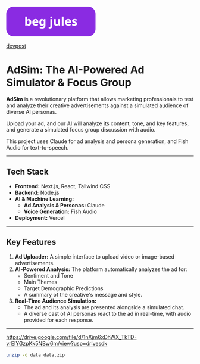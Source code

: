 [![beg jules](Docs/beg_jules.svg)](https://github.com/SheepTester-forks/calhacks-2025/issues/new?template=jules_issue_template.md)

[devpost](devpost.com/software/what-s-the-best-way-to-tell-people-to-turn-off-their-hotspot)

# AdSim: The AI-Powered Ad Simulator & Focus Group

**AdSim** is a revolutionary platform that allows marketing professionals to test and analyze their creative advertisements against a simulated audience of diverse AI personas.

Upload your ad, and our AI will analyze its content, tone, and key features, and generate a simulated focus group discussion with audio.

This project uses Claude for ad analysis and persona generation, and Fish Audio for text-to-speech.

---

## Tech Stack

- **Frontend:** Next.js, React, Tailwind CSS
- **Backend:** Node.js
- **AI & Machine Learning:**
  - **Ad Analysis & Personas:** Claude
  - **Voice Generation:** Fish Audio
- **Deployment:** Vercel

---

## Key Features

1.  **Ad Uploader:** A simple interface to upload video or image-based advertisements.
2.  **AI-Powered Analysis:** The platform automatically analyzes the ad for:
    - Sentiment and Tone
    - Main Themes
    - Target Demographic Predictions
    - A summary of the creative's message and style.
3.  **Real-Time Audience Simulation:**
    - The ad and its analysis are presented alongside a simulated chat.
    - A diverse cast of AI personas react to the ad in real-time, with audio provided for each response.

---

https://drive.google.com/file/d/1nXjm6xDhWX_TkTD-vrElYGzpKk5NBw6m/view?usp=drivesdk

```sh
unzip -d data data.zip
```

